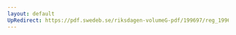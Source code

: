 ```yaml
---
layout: default
UpRedirect: https://pdf.swedeb.se/riksdagen-volumeG-pdf/199697/reg_199697/reg_199697_0246.pdf
---
```

